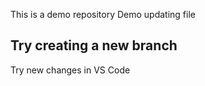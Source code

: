 This is a demo repository
Demo updating file


## Try creating a new branch

Try new changes in VS Code
